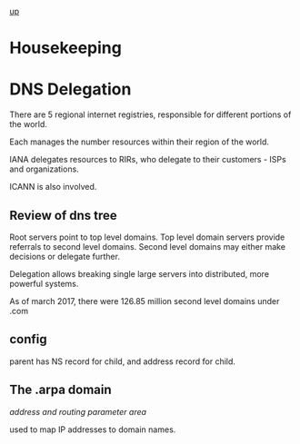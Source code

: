 [up](../index.md)

# Housekeeping



# DNS Delegation

There are 5 regional internet registries, responsible for different portions of the world.

Each manages the number resources within their region of the world.

IANA delegates resources to RIRs, who delegate to their customers - ISPs and organizations.

ICANN is also involved.

## Review of dns tree

Root servers point to top level domains. Top level domain servers provide referrals to second level domains. Second level domains may either make decisions or delegate further.

Delegation allows breaking single large servers into distributed, more powerful systems.

As of march 2017, there were 126.85 million second level domains under .com

## config

parent has NS record for child, and address record for child.

## The .arpa domain

*address and routing parameter area*

used to map IP addresses to domain names.
